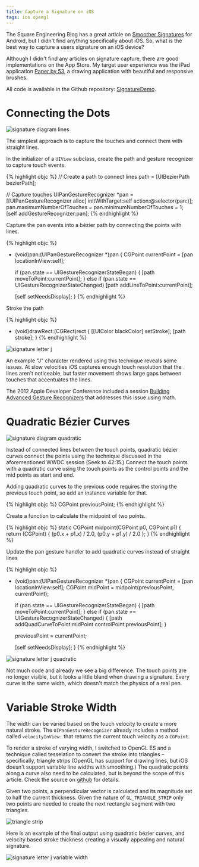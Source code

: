 ```yaml
---
title: Capture a Signature on iOS
tags: ios opengl
---
```


The Square Engineering Blog has a great article on [Smoother Signatures](http://corner.squareup.com/2012/07/smoother-signatures.html) for Android, but I didn't find anything specifically about iOS. So, what is the best way to capture a users signature on an iOS device?

Although I didn't find any articles on signature capture, there are good implementations on the App Store. My target user experience was the iPad application [Paper by 53](http://fiftythree.com/paper), a drawing application with beautiful and responsive brushes.

All code is available in the Github repository: [SignatureDemo](https://www.github.com/jharwig/SignatureDemo).

Connecting the Dots
===================

<img title="signature diagram lines" src="../../../assets/signature-diagram-lines.png"/> 

The simplest approach is to capture the touches and connect them with straight lines.

In the initializer of a `UIView` subclass, create the path and gesture recognizer to capture touch events.

{% highlight objc %}
// Create a path to connect lines
path = [UIBezierPath bezierPath];
    
// Capture touches
UIPanGestureRecognizer *pan = [[UIPanGestureRecognizer alloc] initWithTarget:self action:@selector(pan:)];
pan.maximumNumberOfTouches = pan.minimumNumberOfTouches = 1;
[self addGestureRecognizer:pan];
{% endhighlight %}

Capture the pan events into a bézier path by connecting the points with lines.

{% highlight objc %}
- (void)pan:(UIPanGestureRecognizer *)pan {
    CGPoint currentPoint = [pan locationInView:self];
    
    if (pan.state == UIGestureRecognizerStateBegan) {
        [path moveToPoint:currentPoint];
    } else if (pan.state == UIGestureRecognizerStateChanged)
        [path addLineToPoint:currentPoint];
    
    [self setNeedsDisplay];
}
{% endhighlight %}

Stroke the path

{% highlight objc %}
- (void)drawRect:(CGRect)rect
{
    [[UIColor blackColor] setStroke];
    [path stroke];
}
{% endhighlight %}

<img style="max-height:300px;" title="signature letter j" src="../../../assets/signature-letter-j.png"/> 

An example "J" character rendered using this technique reveals some issues. At slow velocities iOS captures enough touch resolution that the lines aren't noticeable, but faster movement shows large gaps between touches that accentuates the lines.

The 2012 Apple Developer Conference included a session [Building Advanced Gesture Recognizers](https://developer.apple.com/videos/wwdc/2012/?id=233) that addresses this issue using math.


Quadratic Bézier Curves
=======================

<img title="signature diagram quadratic" src="../../../assets/signature-diagram-quadratic.png"/> 

Instead of connected lines between the touch points, quadratic bézier curves connect the points using the technique discussed in the aforementioned WWDC session (Seek to 42:15.) Connect the touch points with a quadratic curve using the touch points as the control points and the mid points as start and end. 

Adding quadratic curves to the previous code requires the storing the previous touch point, so add an instance variable for that.

{% highlight objc %}
CGPoint previousPoint;
{% endhighlight %}

Create a function to calculate the midpoint of two points.

{% highlight objc %}
static CGPoint midpoint(CGPoint p0, CGPoint p1) {
    return (CGPoint) {
        (p0.x + p1.x) / 2.0,
        (p0.y + p1.y) / 2.0
    };
}
{% endhighlight %}

Update the pan gesture handler to add quadratic curves instead of straight lines

{% highlight objc %}
- (void)pan:(UIPanGestureRecognizer *)pan {
    CGPoint currentPoint = [pan locationInView:self];
    CGPoint midPoint = midpoint(previousPoint, currentPoint);
    
    if (pan.state == UIGestureRecognizerStateBegan) {
        [path moveToPoint:currentPoint];
    } else if (pan.state == UIGestureRecognizerStateChanged) {
        [path addQuadCurveToPoint:midPoint controlPoint:previousPoint];
    }
    
    previousPoint = currentPoint;
    
    [self setNeedsDisplay];
}
{% endhighlight %}

<img style="max-height:300px;" title="signature letter j quadratic" src="../../../assets/signature-letter-j-quadratic.png"/>

Not much code and already we see a big difference. The touch points are no longer visible, but it looks a little bland when drawing a signature. Every curve is the same width, which doesn't match the physics of a real pen.

Variable Stroke Width
=====================

The width can be varied based on the touch velocity to create a more natural stroke. The `UIPanGestureRecognizer` already includes a method called `velocityInView:` that returns the current touch velocity as a `CGPoint`.

To render a stroke of varying width, I switched to OpenGL ES and a technique called tesselation to convert the stroke into triangles – specifically, triangle strips (OpenGL has support for drawing lines, but iOS doesn't support variable line widths with smoothing.) The quadratic points along a curve also need to be calculated, but is beyond the scope of this article. Check the source on [github](https://www.github.com/jharwig/SignatureDemo) for details.

Given two points, a perpendicular vector is calculated and its magnitude set to half the current thickness. Given the nature of `GL_TRIANGLE_STRIP` only two points are needed to create the next rectangle segment with two triangles. 

<img title="triangle strip" src="../../../assets/signature-triangle-strip.png"/>

Here is an example of the final output using quadratic bézier curves, and velocity based stroke thickness creating a visually appealing and natural signature.

<img style="max-height:400px;" title="signature letter j variable width" src="../../../assets/signature-letter-j-opengl.png"/>


